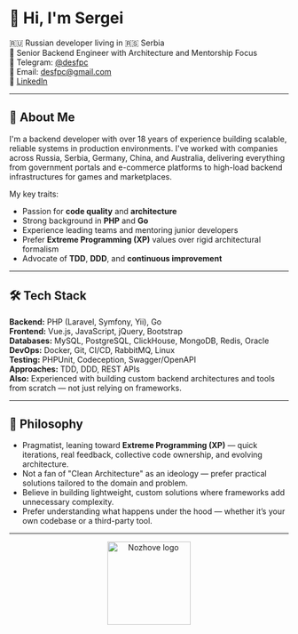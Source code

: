 # 👋 Hi, I'm Sergei

🇷🇺 Russian developer living in 🇷🇸 Serbia  
🔧 Senior Backend Engineer with Architecture and Mentorship Focus  
💬 Telegram: [@desfpc](https://t.me/desfpc)  
📧 Email: desfpc@gmail.com  
🔗 [LinkedIn](https://linkedin.com/in/sergei-peshalov)

---

## 💼 About Me

I'm a backend developer with over 18 years of experience building scalable, reliable systems in production environments. I've worked with companies across Russia, Serbia, Germany, China, and Australia, delivering everything from government portals and e-commerce platforms to high-load backend infrastructures for games and marketplaces.

My key traits:
- Passion for **code quality** and **architecture**
- Strong background in **PHP** and **Go**
- Experience leading teams and mentoring junior developers
- Prefer **Extreme Programming (XP)** values over rigid architectural formalism
- Advocate of **TDD**, **DDD**, and **continuous improvement**

---

## 🛠️ Tech Stack

**Backend:** PHP (Laravel, Symfony, Yii), Go  
**Frontend:** Vue.js, JavaScript, jQuery, Bootstrap  
**Databases:** MySQL, PostgreSQL, ClickHouse, MongoDB, Redis, Oracle  
**DevOps:** Docker, Git, CI/CD, RabbitMQ, Linux  
**Testing:** PHPUnit, Codeception, Swagger/OpenAPI  
**Approaches:** TDD, DDD, REST APIs  
**Also:** Experienced with building custom backend architectures and tools from scratch — not just relying on frameworks.

---

## 🧠 Philosophy

- Pragmatist, leaning toward **Extreme Programming (XP)** — quick iterations, real feedback, collective code ownership, and evolving architecture.
- Not a fan of "Clean Architecture" as an ideology — prefer practical solutions tailored to the domain and problem.
- Believe in building lightweight, custom solutions where frameworks add unnecessary complexity.
- Prefer understanding what happens under the hood — whether it’s your own codebase or a third-party tool.

---

<div align="center">
  <a href="https://nozhove.com" target="_blank">
    <img src="https://nozhove.com/nozhove_pixel.png" width="150" alt="Nozhove logo"/>
  </a>
</div>
